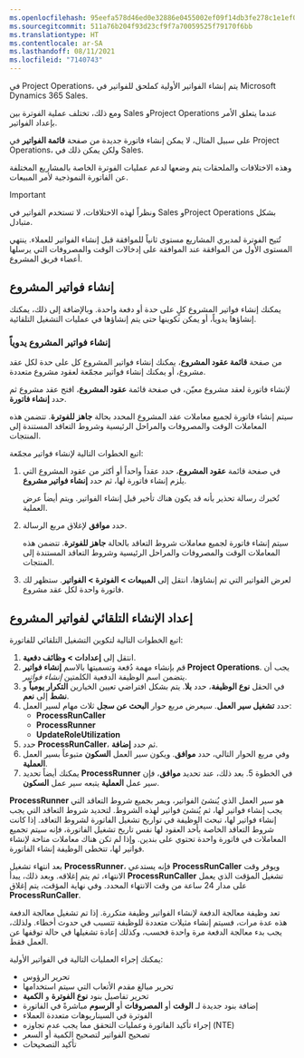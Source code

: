 ```yaml
---
ms.openlocfilehash: 95eefa578d46ed0e32886e0455002ef09f14db3fe278c1e1ef0e92f58121e385
ms.sourcegitcommit: 511a76b204f93d23cf9f7a70059525f79170f6bb
ms.translationtype: HT
ms.contentlocale: ar-SA
ms.lasthandoff: 08/11/2021
ms.locfileid: "7140743"
---
```

في Project Operations، يتم إنشاء الفواتير الأولية كملحق للفواتير في Microsoft Dynamics 365 Sales. 

ومع ذلك، تختلف عملية الفوترة بين Sales وProject Operations عندما يتعلق الأمر بإعداد الفواتير. 

على سبيل المثال، لا يمكن إنشاء فاتورة جديدة من صفحة **قائمة الفواتير** في Project Operations، ولكن يمكن ذلك في Sales. 

وهذه الاختلافات والملحقات يتم وضعها لدعم عمليات الفوترة الخاصة بالمشاريع المختلفة عن الفاتورة النموذجية لأمر المبيعات.

 > [!IMPORTANT]
>  ونظراً لهذه الاختلافات، لا تستخدم الفواتير في Sales وProject Operations بشكل متبادل.

تُتيح الفوترة لمديري المشاريع مستوى ثانياً للموافقة قبل إنشاء الفواتير للعملاء. ينتهي المستوى الأول من الموافقة عند الموافقة على إدخالات الوقت والمصروفات التي يرسلها أعضاء فريق المشروع.

## <a name="create-project-invoices"></a>إنشاء فواتير المشروع
يمكنك إنشاء فواتير المشروع كلٍ على حدة أو دفعة واحدة. وبالإضافة إلى ذلك، يمكنك إنشاؤها يدوياً، أو يمكن تكوينها حتى يتم إنشاؤها في عمليات التشغيل التلقائية.

### <a name="create-project-invoices-manually"></a>إنشاء فواتير المشروع يدوياً
من صفحة **قائمة عقود المشروع**، يمكنك إنشاء فواتير المشروع كل على حدة لكل عقد مشروع، أو يمكنك إنشاء فواتير مجمّعة لعقود مشروع متعددة.

لإنشاء فاتورة لعقد مشروع معيّن، في صفحة قائمة **عقود المشروع**، افتح عقد مشروع ثم حدد **إنشاء فاتورة**.

سيتم إنشاء فاتورة لجميع معاملات عقد المشروع المحدد بحالة **‏‫جاهز للفوترة‬**. تتضمن هذه المعاملات الوقت والمصروفات والمراحل الرئيسية وشروط التعاقد المستندة إلى المنتجات.

اتبع الخطوات التالية لإنشاء فواتير مجمّعة:

1. في صفحة قائمة **عقود المشروع**، حدد عقداً واحداً أو أكثر من عقود المشروع التي يلزم إنشاء فاتورة لها، ثم حدد **إنشاء فواتير مشروع**.
   
   تُخبرك رسالة تحذير بأنه قد يكون هناك تأخير قبل إنشاء الفواتير. ويتم أيضاً عرض العملية.
   
2. حدد **موافق** لإغلاق مربع الرسالة.
   
   سيتم إنشاء فاتورة لجميع معاملات شروط التعاقد بالحالة **‏‫جاهز للفوترة‬**. تتضمن هذه المعاملات الوقت والمصروفات والمراحل الرئيسية وشروط التعاقد المستندة إلى المنتجات.
   
3. لعرض الفواتير التي تم إنشاؤها، انتقل إلى **المبيعات > الفوترة > الفواتير**. ستظهر لك فاتورة واحدة لكل عقد مشروع.

## <a name="set-up-the-automated-creation-of-project-invoices"></a>إعداد الإنشاء التلقائي لفواتير المشروع
اتبع الخطوات التالية لتكوين التشغيل التلقائي للفاتورة:

1. انتقل إلى **إعدادات > وظائف دفعية**.
2. قم بإنشاء مهمة دُفعة وتسميتها بالاسم **إنشاء فواتير Project Operations**. يجب أن يتضمن اسم الوظيفة الدفعية الكلمتين *إنشاء فواتير*.
3. في الحقل **نوع الوظيفة**، حدد **بلا**. يتم بشكل افتراضي تعيين الخيارين **التكرار يومياً** و **نشط** إلى **نعم**.
4. حدد **تشغيل سير العمل**. سيعرض مربع حوار **البحث عن سجل** ثلاث مهام لسير العمل:
   - **ProcessRunCaller**
   - **ProcessRunner**
   - **UpdateRoleUtilization**
5. حدد **ProcessRunCaller**، ثم حدد **إضافة**.
6. وفي مربع الحوار التالي، حدد **موافق**. ويكون سير العمل **السكون** متبوعاً بسير العمل **العملية**.
7. يمكنك أيضاً تحديد **ProcessRunner** في الخطوة 5. بعد ذلك، عند تحديد **موافق**، فإن سير عمل **العملية** يتبعه سير عمل **السكون**.

**ProcessRunner** هو سير العمل الذي يُنشئ الفواتير، ويمر بجميع شروط التعاقد التي يجب إنشاء فواتير لها، ثم يُنشئ فواتير لهذه الشروط. لتحديد شروط التعاقد التي يجب إنشاء فواتير لها، تبحث الوظيفة في تواريخ تشغيل الفاتورة لشروط التعاقد. إذا كانت شروط التعاقد الخاصة بأحد العقود لها نفس تاريخ تشغيل الفاتورة، فإنه سيتم تجميع المعاملات في فاتورة واحدة تحتوي على بندين. وإذا لم تكن هناك معاملات متاحة لإنشاء فواتير لها، تتخطى الوظيفة إنشاء الفاتورة.

بعد انتهاء تشغيل **ProcessRunner**، فإنه يستدعي **ProcessRunCaller** ويوفر وقت الانتهاء، ثم يتم إغلاقه. وبعد ذلك، يبدأ **ProcessRunCaller** تشغيل المؤقت الذي يعمل على مدار 24 ساعة من وقت الانتهاء المحدد. وفي نهاية المؤقت، يتم إغلاق **ProcessRunCaller**.

تعد وظيفة معالجة الدفعة لإنشاء الفواتير وظيفة متكررة. إذا تم تشغيل معالجة الدفعة هذه عدة مرات، فسيتم إنشاء مثيلات متعددة للوظيفة تتسبب في حدوث أخطاء. ولذلك، يجب بدء معالجة الدفعة مرة واحدة فحسب، وكذلك إعادة تشغيلها في حالة توقفها عن العمل فقط.

يمكنك إجراء العمليات التالية في الفواتير الأولية:

- تحرير الرؤوس
- تحرير مبالغ مقدم الأتعاب التي سيتم استخدامها
- تحرير تفاصيل بنود **نوع الفوترة** و **الكمية**
- إضافة بنود جديدة لـ **الوقت** أو **المصروفات** أو **الرسوم** مباشرةً في الفاتورة
- الفوترة في السيناريوهات متعددة العملاء
- إجراء تأكيد الفاتورة وعمليات التحقق مما يجب عدم تجاوزه (NTE)
- تصحيح الفواتير لتصحيح الكمية أو السعر
- تأكيد التصحيحات

